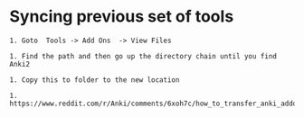 
# Syncing previous set of tools

	1. Goto  Tools -> Add Ons  -> View Files

	1. Find the path and then go up the directory chain until you find Anki2
	
	1. Copy this to folder to the new location
	
	1. https://www.reddit.com/r/Anki/comments/6xoh7c/how_to_transfer_anki_addons_to_my_new_laptop/
